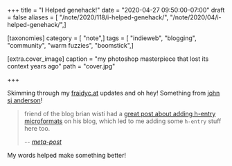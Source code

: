 +++
title = "I Helped genehack!"
date = "2020-04-27 09:50:00-07:00"
draft = false
aliases = [ "/note/2020/118/i-helped-genehack/", "/note/2020/04/i-helped-genehack/",]

[taxonomies]
category = [ "note",]
tags = [ "indieweb", "blogging", "community", "warm fuzzies", "boomstick",]

[extra.cover_image]
caption = "my photoshop masterpiece that lost its context years ago"
path = "cover.jpg"

+++

[john sj anderson]: https://genehack.org

Skimming through my [fraidyc.at](https://fraidyc.at) updates and oh hey!
Something from [john sj anderson][]!

[meta-post]: https://genehack.blog/2020/04/meta-post/

[great post about adding h-entry microformats]: /post/2020/04/h-entry-microformat-for-indieweb-posts

> friend of the blog brian wisti had a [great post about adding h-entry microformats][]
> on his blog, which led to me adding some `h-entry` stuff here too.
>
> -- <cite>[meta-post][]</cite>

My words helped make something better!